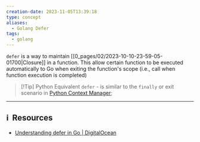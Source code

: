 ```yaml
---
creation-date: 2023-11-05T13:39:18
type: concept
aliases:
  - Golang Defer
tags:
  - golang
---
```

`defer` is a way to maintain [[0_pages/02/2023-10-10-23-59-05-01700|Closure]] in a function. This allow certain function to be executed automatically to Go when exiting the function's scope (i.e., call when function execution is completed)


> [!Tip] Python Equivalent
> `defer` - is similar to the `finally` or exit scenario in [Python Context Manager](app://obsidian.md/2023-05-02-22-32-18-90200); 


---
## ℹ️  Resources
- [Understanding defer in Go | DigitalOcean](https://www.digitalocean.com/community/tutorials/understanding-defer-in-go)